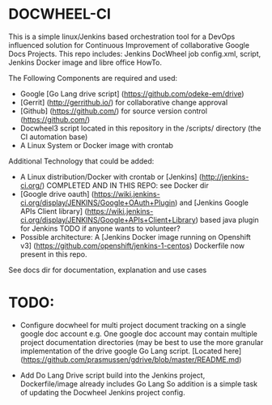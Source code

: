 DOCWHEEL-CI
===========

This is a simple linux/Jenkins based orchestration tool for a DevOps influenced solution
for Continuous Improvement of collaborative Google Docs Projects.
This repo includes: Jenkins DocWheel job config.xml, 
script, Jenkins Docker image and libre office HowTo. 

The Following Components are required and used: 

 * Google [Go Lang drive script] (https://github.com/odeke-em/drive)
 * [Gerrit] (http://gerrithub.io/) for collaborative change approval
 * [Github] (https://github.com/) for source version control (https://github.com/)
 * Docwheel3 script located in this repository in the /scripts/ directory (the CI automation base) 
 * A Linux System or Docker image with crontab

Additional Technology that could be added: 
 * A Linux distribution/Docker with crontab or [Jenkins] (http://jenkins-ci.org/) COMPLETED AND IN THIS REPO: see Docker dir
 * [Google drive oauth] (https://wiki.jenkins-ci.org/display/JENKINS/Google+OAuth+Plugin) and [Jenkins Google APIs Client library] (https://wiki.jenkins-ci.org/display/JENKINS/Google+APIs+Client+Library) based java plugin for Jenkins TODO if anyone wants to volunteer?
 * Possible architecture: A [Jenkins Docker image running on Openshift v3] (https://github.com/openshift/jenkins-1-centos) Dockerfile now 
   present in this repo.  
 
See docs dir for documentation, explanation 
and use cases

TODO:
=====
 
 * Configure docwheel for multi project document tracking on a single google doc account 
   e.g. One google doc account may contain multiple project documentation directories
   (may be best to use the more granular implementation of the drive google Go Lang script. 
   [Located here] (https://github.com/prasmussen/gdrive/blob/master/README.md)

 * Add Do Lang Drive script build into the Jenkins project, Dockerfile/image already includes Go Lang
   So addition is a simple task of updating the Docwheel Jenkins project config.   

